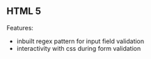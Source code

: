 <h2> HTML 5 </h2>

Features:

- inbuilt regex pattern for input field validation
- interactivity with css during form validation
